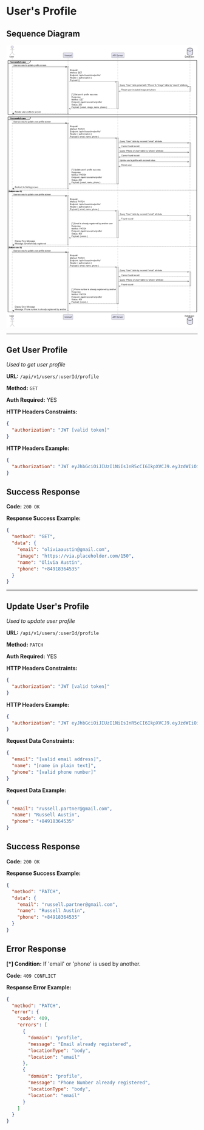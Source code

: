# User's Profile

## Sequence Diagram

![image info](./assets/profile.png)

---

## Get User Profile

_Used to get user profile_

**URL:** `/api/v1/users/:userId/profile`

**Method:** `GET`

**Auth Required:** YES

**HTTP Headers Constraints:**

```json
{
  "authorization": "JWT [valid token]"
}
```

**HTTP Headers Example:**

```json
{
  "authorization": "JWT eyJhbGciOiJIUzI1NiIsInR5cCI6IkpXVCJ9.eyJzdWIiOiIxMjM0NTY3ODkwIiwibmFtZSI6IkpvaG4gRG9lIiwiaWF0IjoxNTE2MjM5MDIyfQ.SflKxwRJSMeKKF2QT4fwpMeJf36POk6yJV_adQssw5c"
}
```

## Success Response

**Code:** `200 OK`

**Response Success Example:**

```json
{
  "method": "GET",
  "data": {
    "email": "oliviaaustin@gmail.com",
    "image": "https://via.placeholder.com/150",
    "name": "Olivia Austin",
    "phone": "+84918364535"
  }
}
```

---

## Update User's Profile

_Used to update user profile_

**URL:** `/api/v1/users/:userId/profile`

**Method:** `PATCH`

**Auth Required:** YES

**HTTP Headers Constraints:**

```json
{
  "authorization": "JWT [valid token]"
}
```

**HTTP Headers Example:**

```json
{
  "authorization": "JWT eyJhbGciOiJIUzI1NiIsInR5cCI6IkpXVCJ9.eyJzdWIiOiIxMjM0NTY3ODkwIiwibmFtZSI6IkpvaG4gRG9lIiwiaWF0IjoxNTE2MjM5MDIyfQ.SflKxwRJSMeKKF2QT4fwpMeJf36POk6yJV_adQssw5c"
}
```

**Request Data Constraints:**

```json
{
  "email": "[valid email address]",
  "name": "[name in plain text]",
  "phone": "[valid phone number]"
}
```

**Request Data Example:**

```json
{
  "email": "russell.partner@gmail.com",
  "name": "Russell Austin",
  "phone": "+84918364535"
}
```

## Success Response

**Code:** `200 OK`

**Response Success Example:**

```json
{
  "method": "PATCH",
  "data": {
    "email": "russell.partner@gmail.com",
    "name": "Russell Austin",
    "phone": "+84918364535"
  }
}
```

## Error Response

**[*] Condition:** If 'email' or 'phone' is used by another.

**Code:** `409 CONFLICT`

**Response Error Example:**

```json
{
  "method": "PATCH",
  "error": {
    "code": 409,
    "errors": [
      {
        "domain": "profile",
        "message": "Email already registered",
        "locationType": "body",
        "location": "email"
      },
      {
        "domain": "profile",
        "message": "Phone Number already registered",
        "locationType": "body",
        "location": "email"
      }
    ]
  }
}
```
